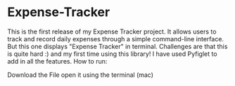 # Expense-Tracker
This is the first release of my Expense Tracker project. It allows users to track and record daily expenses through a simple command-line interface. But this one displays "Expense Tracker" in terminal. Challenges are that this is quite hard :) and my first time using this library! I have used Pyfiglet to add in all the features.
How to run:

Download the File
open it using the terminal (mac)